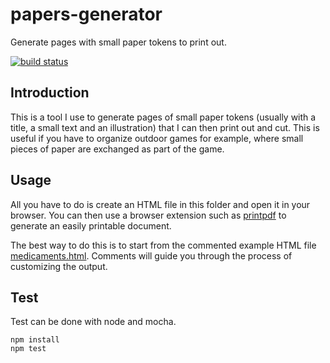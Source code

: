 papers-generator
================

Generate pages with small paper tokens to print out.

[![build status](https://travis-ci.org/jbruggem/papers-generator.png)](https://travis-ci.org/jbruggem/papers-generator)


Introduction
------------

This is a tool I use to generate pages of small paper tokens (usually with a title, a small
text and an illustration) that I can then print out and cut. This is useful if you have to
organize outdoor games for example, where small pieces of paper are exchanged as part of
the game.

Usage
-----

All you have to do is create an HTML file in this folder and open it in
your browser. You can then use a browser extension such as
[printpdf](https://addons.mozilla.org/En-us/firefox/addon/printpdf/)
to generate an easily printable document.

The best way to do this is to start from the commented example HTML file
[medicaments.html](examples/medicaments.html).
Comments will guide you through the process of customizing the output.

Test
-----

Test can be done with node and mocha.

```
npm install
npm test
```
